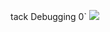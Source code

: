 tack Debugging 0`
![](https://www.collidu.com/media/catalog/product/img/e/b/ebe55f5868a1bcf508c9cf7ec236c4e5398072c5968e5564957508c545ebb5de/debugging-process-slide1.png)
